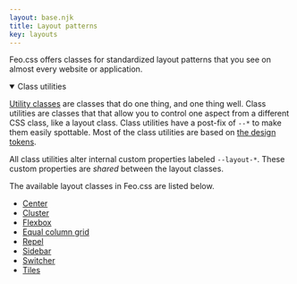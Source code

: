 ```yaml
---
layout: base.njk
title: Layout patterns
key: layouts
---
```


Feo.css offers classes for standardized layout patterns that you see on almost every website or application.

<details open>
  <summary>Class utilities</summary>
  <p><a href="/utilities">Utility classes</a> are classes that do one thing, and one thing well. 
    Class utilities are classes that that allow you to control one aspect from a different CSS class, like a layout class. Class utilities have a post-fix of <code>--*</code> to make them easily spottable. Most of the class utilities are based on <a href="/tokens">the design tokens</a>.</p>
    <p>
      All class utilities alter internal custom properties labeled <code>--layout-*</code>. These custom properties are <i>shared</i> between the layout classes. 
    </p>
</details>

The available layout classes in Feo.css are listed below.

- [Center](/layouts/center)
- [Cluster](/layouts/cluster)
- [Flexbox](/layouts/flexbox)
- [Equal column grid](/layouts/grid)
- [Repel](/layouts/repel)
- [Sidebar](/layouts/sidebar)
- [Switcher](/layouts/switcher)
- [Tiles](/layouts/tiles)
